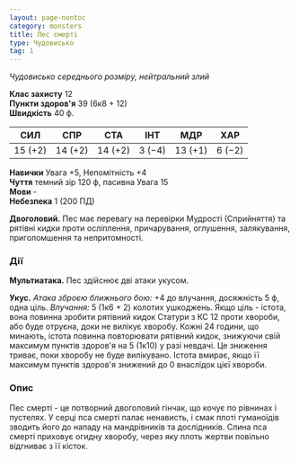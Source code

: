 ```yaml
---
layout: page-nontoc
category: monsters
title: Пес смерті
type: Чудовисько
tag: 1
---
```


_Чудовисько середнього розміру, нейтральний злий_  

**Клас захисту** 12    
**Пункти здоров'я** 39 (6к8 + 12)    
**Швидкість** 40 ф.  

| СИЛ     | СПР     | СТА     | ІНТ    | МДР     | ХАР    |
| ------- | ------- | ------- | ------ | ------- | ------ |
| 15 (+2) | 14 (+2) | 14 (+2) | 3 (−4) | 13 (+1) | 6 (−2) |

**Навички** Увага +5, Непомітність +4    
**Чуття** темний зір 120 ф, пасивна Увага 15    
**Мови** -    
**Небезпека** 1 (200 ПД)  

**Двоголовий.** Пес має перевагу на перевірки Мудрості (Сприйняття) та рятівні кидки проти осліплення, причарування, оглушення, залякування, приголомшення та непритомності.  

### Дії
**Мультиатака.** Пес здійснює дві атаки укусом.    

**Укус.** _Атака зброєю ближнього бою:_ +4 до влучання, досяжність 5 ф, одна ціль. _Влучання:_ 5 (1к6 + 2) колотих ушкоджень. Якщо ціль - істота, вона повинна зробити рятівний кидок Статури з КС 12 проти хвороби, або буде отруєна, доки не вилікує хворобу. Кожні 24 години, що минають, істота повинна повторювати рятівний кидок, знижуючи свій максимум пунктів здоров'я на 5 (1к10) у разі невдачі. Це зниження триває, поки хворобу не буде вилікувано. Істота вмирає, якщо її максимум пунктів здоров'я знижений до 0 внаслідок цієї хвороби.

### Опис
Пес смерті - це потворний двоголовий гінчак, що кочує по рівнинах і пустелях. У серці пса смерті палає ненависть, і смак плоті гуманоїдів зводить його до нападу на мандрівників та дослідників. Слина пса смерті приховує огидну хворобу, через яку плоть жертви повільно відгниває з її кісток. 
